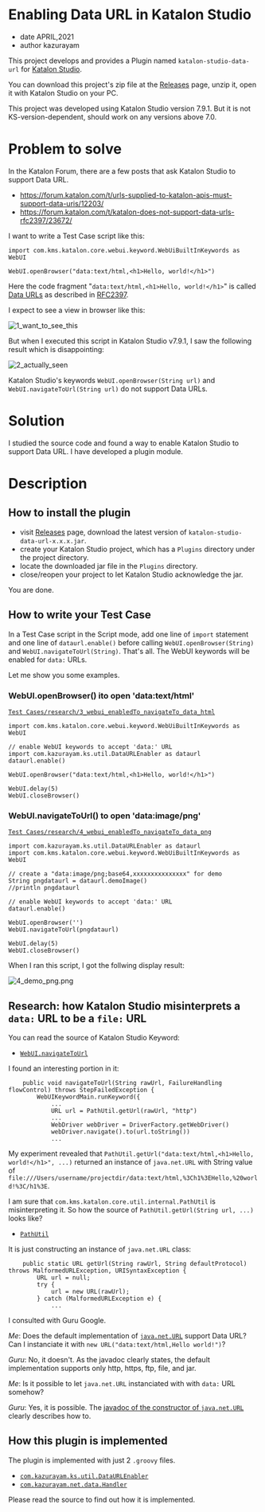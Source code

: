 Enabling Data URL in Katalon Studio
========

- date APRIL,2021
- author kazurayam

This project develops and provides a Plugin named `katalon-studio-data-url` for [Katalon Studio](https://www.katalon.com/katalon-studio/).

You can download this project's zip file at the [Releases](https://github.com/kazurayam/katalon-studio-data-url/releases/) page, unzip it, open it with Katalon Studio on your PC.

This project was developed using Katalon Studio version 7.9.1. But it is not KS-version-dependent, should work on any versions above 7.0.

# Problem to solve

In the Katalon Forum, there are a few posts that ask Katalon Studio to support Data URL.

- https://forum.katalon.com/t/urls-supplied-to-katalon-apis-must-support-data-uris/12203/
- https://forum.katalon.com/t/katalon-does-not-support-data-urls-rfc2397/23672/

I want to write a Test Case script like this:

```
import com.kms.katalon.core.webui.keyword.WebUiBuiltInKeywords as WebUI

WebUI.openBrowser("data:text/html,<h1>Hello, world!</h1>")
```

Here the code fragment "`data:text/html,<h1>Hello, world!</h1>`" is called [Data URLs](https://developer.mozilla.org/en-US/docs/Web/HTTP/Basics_of_HTTP/Data_URIs) as described in [RFC2397](https://tools.ietf.org/html/rfc2397). 

I expect to see a view in browser like this:

![1_want_to_see_this](docs/images/1_want_to_see_this.png)

But when I executed this script in Katalon Studio v7.9.1, I saw the following result which is disappointing:

![2_actually_seen](docs/images/2_actually_seen.png)

Katalon Studio's keywords `WebUI.openBrowser(String url)` and `WebUI.navigateToUrl(String url)` do not support Data URLs.

# Solution

I studied the source code and found a way to enable Katalon Studio to support Data URL. I have developed a plugin module.

# Description

## How to install the plugin

- visit [Releases](https://github.com/kazurayam/katalon-studio-data-url/releases/) page, download the latest version of `katalon-studio-data-url-x.x.x.jar`.
- create your Katalon Studio project, which has a `Plugins` directory under the project directory.
- locate the downloaded jar file in the `Plugins` directory.
- close/reopen your project to let Katalon Studio acknowledge the jar.

You are done.

## How to write your Test Case

In a Test Case script in the Script mode, add one line of `import` statement and one line of `dataurl.enable()` before calling `WebUI.openBrowser(String)` and `WebUI.navigateToUrl(String)`. That's all. The WebUI keywords will be enabled for `data:` URLs.

Let me show you some examples.

### WebUI.openBrowser() ito open 'data:text/html'

[`Test Cases/research/3_webui_enabledTo_navigateTo_data_html`](Scripts/research/3_webui_enabledTo_navigateTo_data_html/Script1619174550245.groovy)
```
import com.kms.katalon.core.webui.keyword.WebUiBuiltInKeywords as WebUI

// enable WebUI keywords to accept 'data:' URL
import com.kazurayam.ks.util.DataURLEnabler as dataurl
dataurl.enable()

WebUI.openBrowser("data:text/html,<h1>Hello, world!</h1>")

WebUI.delay(5)
WebUI.closeBrowser()
```

### WebUI.navigateToUrl() to open 'data:image/png'

[`Test Cases/research/4_webui_enabledTo_navigateTo_data_png`](Scripts/research/4_webui_enabledTo_navigateTo_data_png/Script1619174581290.groovy)
```
import com.kazurayam.ks.util.DataURLEnabler as dataurl
import com.kms.katalon.core.webui.keyword.WebUiBuiltInKeywords as WebUI

// create a "data:image/png;base64,xxxxxxxxxxxxxxx" for demo
String pngdataurl = dataurl.demoImage()
//println pngdataurl

// enable WebUI keywords to accept 'data:' URL
dataurl.enable()

WebUI.openBrowser('')
WebUI.navigateToUrl(pngdataurl)

WebUI.delay(5)
WebUI.closeBrowser()

```

When I ran this script, I got the follwing display result:

![4_demo_png.png](docs/images/4_demo_png.png)



## Research: how Katalon Studio misinterprets a `data:` URL to be a `file:` URL

You can read the source of Katalon Studio Keyword:

- [`WebUI.navigateToUrl`](https://github.com/katalon-studio/katalon-studio-testing-framework/blob/master/Include/scripts/groovy/com/kms/katalon/core/webui/keyword/builtin/NavigateToUrlKeyword.groovy)

I found an interesting portion in it:

```
    public void navigateToUrl(String rawUrl, FailureHandling flowControl) throws StepFailedException {
        WebUIKeywordMain.runKeyword({
            ...
            URL url = PathUtil.getUrl(rawUrl, "http")
            ...
            WebDriver webDriver = DriverFactory.getWebDriver()
            webDriver.navigate().to(url.toString())
            ...
```

My experiment revealed that `PathUtil.getUrl("data:text/html,<h1>Hello, world!</h1>", ...)` returned an instance of `java.net.URL` with String value of `file:///Users/username/projectdir/data:text/html,%3Ch1%3EHello,%20world!%3C/h1%3E`.

I am sure that `com.kms.katalon.core.util.internal.PathUtil` is misinterpreting it. So how the source of `PathUtil.getUrl(String url, ...)` looks like?

- [`PathUtil`](https://github.com/katalon-studio/katalon-studio-testing-framework/blob/master/Include/scripts/groovy/com/kms/katalon/core/util/internal/PathUtil.java)

It is just constructing an instance of `java.net.URL` class:

```
    public static URL getUrl(String rawUrl, String defaultProtocol) throws MalformedURLException, URISyntaxException {
        URL url = null;
        try {
            url = new URL(rawUrl);
        } catch (MalformedURLException e) {
            ...
```

I consulted with Guru Google.

*Me*: Does the default implementation of [`java.net.URL`](https://docs.oracle.com/javase/7/docs/api/java/net/URL.html#URL) support Data URL? Can I instanciate it with `new URL("data:text/html,Hello world!")`?

*Guru*: No, it doesn't. As the javadoc clearly states, the default implementation supports only http, https, ftp, file, and jar.

*Me*: Is it possible to let `java.net.URL` instanciated with with `data:` URL somehow?

*Guru*: Yes, it is possible. The [javadoc of the constructor of `java.net.URL`](https://docs.oracle.com/javase/7/docs/api/java/net/URL.html#URL(java.lang.String,%20java.lang.String,%20int,%20java.lang.String)) clearly describes how to.

## How this plugin is implemented

The plugin is implemented with just 2 `.groovy` files.

- [`com.kazurayam.ks.util.DataURLEnabler`](Keywords/com/kazurayam/ks/util/DataURLEnabler.groovy)
- [`com.kazurayam.net.data.Handler`](Keywords/com/kazurayam/net/data/Handler.groovy)

Please read the source to find out how it is implemented.
